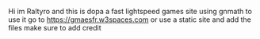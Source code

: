 Hi im Raltyro and this is dopa a fast lightspeed games site using gnmath to use it go to https://gmaesfr.w3spaces.com or use a static site and add the files make sure to add credit
